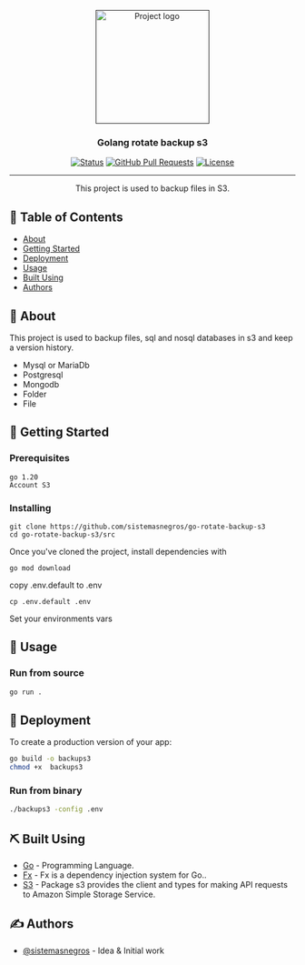 <p align="center">
  <a href="" rel="noopener">
 <img height=200px src="https://miro.medium.com/max/900/1*5JXt0wiQjX_FDwYvrxPN9Q.png" alt="Project logo"></a>
</p>

<h3 align="center">Golang rotate backup s3</h3>

<div align="center">

[![Status](https://img.shields.io/badge/status-active-success.svg)]()
[![GitHub Pull Requests](https://img.shields.io/github/issues-pr/kylelobo/The-Documentation-Compendium.svg)](https://github.com/kylelobo/The-Documentation-Compendium/pulls)
[![License](https://img.shields.io/badge/license-MIT-blue.svg)](/LICENSE)

</div>

---

<p align="center"> This project is used to backup files in S3.
    <br> 
</p>

## 📝 Table of Contents

- [About](#about)
- [Getting Started](#getting_started)
- [Deployment](#deployment)
- [Usage](#usage)
- [Built Using](#built_using)
- [Authors](#authors)


## 🧐 About <a name = "about"></a>

This project is used to backup files, sql and nosql databases in s3 and keep a version history.

- Mysql or MariaDb
- Postgresql
- Mongodb
- Folder
- File


## 🏁 Getting Started <a name = "getting_started"></a>

### Prerequisites

```
go 1.20
Account S3
```

### Installing

```
git clone https://github.com/sistemasnegros/go-rotate-backup-s3
cd go-rotate-backup-s3/src
```

Once you've cloned the project, install dependencies with

```
go mod download
```

copy .env.default to .env

```
cp .env.default .env
```
Set your environments vars

## 🎈 Usage <a name="usage"></a>

### Run from source

```bash
go run . 
```

## 🚀 Deployment <a name = "deployment"></a>

To create a production version of your app:

```bash
go build -o backups3
chmod +x  backups3
```

### Run from binary
```bash
./backups3 -config .env
```

## ⛏️ Built Using <a name = "built_using"></a>

- [Go](https://go.dev/) - Programming Language.
- [Fx](https://github.com/uber-go/fx) - Fx is a dependency injection system for Go..
- [S3](https://pkg.go.dev/github.com/aws/aws-sdk-go/service/s3) - Package s3 provides the client and types for making API requests to Amazon Simple Storage Service. 


## ✍️ Authors <a name = "authors"></a>

- [@sistemasnegros](https://github.com/sistemasnegros) - Idea & Initial work


